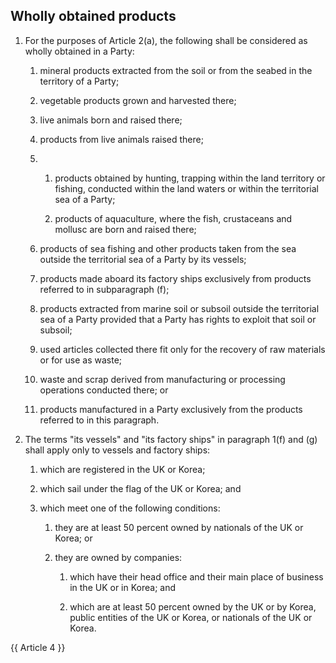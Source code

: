 ## Wholly obtained products
1. For the purposes of Article 2(a), the following shall be considered as wholly obtained in a Party:

   1. mineral products extracted from the soil or from the seabed in the territory of a Party;

   2. vegetable products grown and harvested there;

   3. live animals born and raised there;

   4. products from live animals raised there;

   5.
      1. products obtained by hunting, trapping within the land territory or fishing, conducted within the land waters or within the territorial sea of a Party;

      2. products of aquaculture, where the fish, crustaceans and mollusc are born and raised there;

   6. products of sea fishing and other products taken from the sea outside the territorial sea of a Party by its vessels;

   7. products made aboard its factory ships exclusively from products referred to in subparagraph (f);

   8. products extracted from marine soil or subsoil outside the territorial sea of a Party provided that a Party has rights to exploit that soil or subsoil;

   9. used articles collected there fit only for the recovery of raw materials or for use as waste;

   10. waste and scrap derived from manufacturing or processing operations conducted there; or

   11. products manufactured in a Party exclusively from the products referred to in this paragraph.

2. The terms "its vessels" and "its factory ships" in paragraph 1(f) and (g) shall apply only to vessels and factory ships:

   1. which are registered in the UK or Korea;

   2. which sail under the flag of the UK or Korea; and

   3. which meet one of the following conditions:

      1. they are at least 50 percent owned by nationals of the UK or Korea; or

      2. they are owned by companies:

         1. which have their head office and their main place of business in the UK or in Korea; and

         2. which are at least 50 percent owned by the UK or by Korea, public entities of the UK or Korea, or nationals of the UK or Korea.

{{ Article 4 }}
